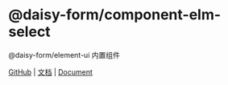 # @daisy-form/component-elm-select

@daisy-form/element-ui 内置组件

[GitHub](https://github.com/xmlKevin/daisy-form) | [文档](http://daisy-form.com/v3/) | [Document](http://daisy-form.com/v3/)

